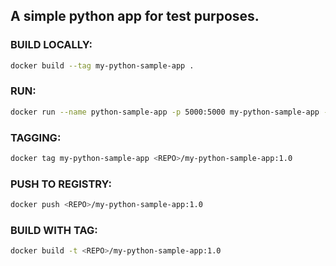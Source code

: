 ## A simple python app for test purposes.

### BUILD LOCALLY:
```bash
docker build --tag my-python-sample-app .
```

### RUN:
```bash
docker run --name python-sample-app -p 5000:5000 my-python-sample-app -d
```
### TAGGING:
```bash
docker tag my-python-sample-app <REPO>/my-python-sample-app:1.0
```
### PUSH TO REGISTRY:
```bash
docker push <REPO>/my-python-sample-app:1.0
```
### BUILD WITH TAG:
```bash
docker build -t <REPO>/my-python-sample-app:1.0
```



